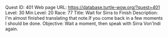 Quest ID: 401
Web page URL: https://database.turtle-wow.org/?quest=401
Level: 30
Min Level: 20
Race: 77
Title: Wait for Sirra to Finish
Description: I'm almost finished translating that note.If you come back in a few moments I should be done.
Objective: Wait a moment, then speak with Sirra Von'Indi again.
